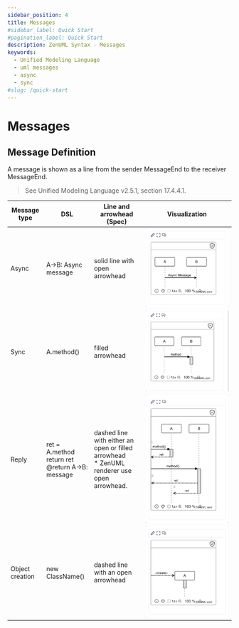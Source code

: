 ```yaml
---
sidebar_position: 4
title: Messages
#sidebar_label: Quick Start
#pagination_label: Quick Start
description: ZenUML Syntax - Messages
keywords:
  - Unified Modeling Language
  - uml messages
  - async
  - sync
#slug: /quick-start
---
```


# Messages

## Message Definition

A message is shown as a line from the sender MessageEnd to the receiver MessageEnd.

> See Unified Modeling Language v2.5.1, section 17.4.4.1.

| Message type    | DSL                                                        | Line and arrowhead (Spec)                                                                       | Visualization       |
| --------------- | ---------------------------------------------------------- | ----------------------------------------------------------------------------------------------- | ------------------- |
| Async           | A->B: Async message                                        | solid line with open arrowhead                                                                  | ![](img/async.png)  |
| Sync            | A.method()                                                 | filled arrowhead                                                                                | ![](img/sync.png)   |
| Reply           | ret = A.method <br/>return ret <br/> @return A->B: message | dashed line with either an open or filled arrowhead <br/>\* ZenUML renderer use open arrowhead. | ![](img/reply.png)  |
| Object creation | new ClassName()                                            | dashed line with an open arrowhead                                                              | ![](img/create.png) |
